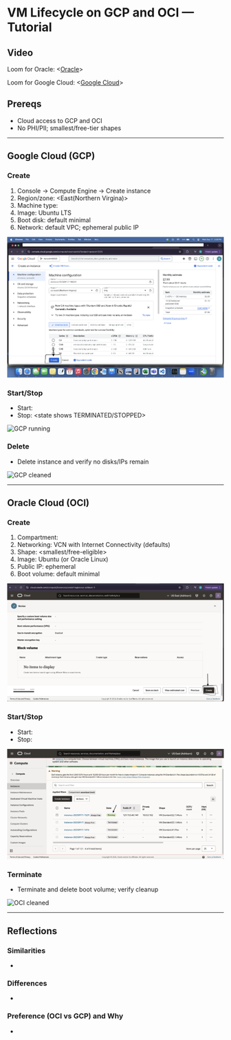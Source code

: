 # VM Lifecycle on GCP and OCI — Tutorial

## Video
Loom for Oracle: <[Oracle](https://www.loom.com/share/672718a4976848e489915177dad642a4?sid=a22cc99b-40eb-4029-ac9e-bcbcb0c0c702)>

Loom for Google Cloud: <[Google Cloud](https://www.loom.com/share/a8c8fb52462748e8b4a154b66217c46d?sid=ed58b8b3-cd6f-412e-88e7-f4a7914db586)>

## Prereqs
- Cloud access to GCP and OCI
- No PHI/PII; smallest/free-tier shapes

---

## Google Cloud (GCP)
### Create
1. Console → Compute Engine → Create instance
2. Region/zone: <East(Northern Virgina)>
3. Machine type: <e2-micro>
4. Image: Ubuntu LTS
5. Boot disk: default minimal
6. Network: default VPC; ephemeral public IP

![GCP create](images/GCI_create.png)

### Start/Stop
- Start: <state shows RUNNING>
- Stop: <state shows TERMINATED/STOPPED>

![GCP running](images/gcp_running.png)

### Delete
- Delete instance and verify no disks/IPs remain

![GCP cleaned](images/gcp_clean.png)

---

## Oracle Cloud (OCI)
### Create
1. Compartment: <name>
2. Networking: VCN with Internet Connectivity (defaults)
3. Shape: <smallest/free-eligible>
4. Image: Ubuntu (or Oracle Linux)
5. Public IP: ephemeral
6. Boot volume: default minimal

![OCI create](images/oci_create.png)

### Start/Stop
- Start: <state shows RUNNING>
- Stop: <state shows STOPPED>

![OCI running](images/oci_running.png)

### Terminate
- Terminate and delete boot volume; verify cleanup

![OCI cleaned](images/oci_clean.png)

---

## Reflections
### Similarities
- <brief bullets>

### Differences
- <brief bullets>

### Preference (OCI vs GCP) and Why
- <one short paragraph>